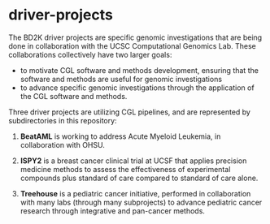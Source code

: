 # driver-projects

The BD2K driver projects are specific genomic investigations that are being done in collaboration with the UCSC Computational 
Genomics Lab.  These collaborations collectively have two larger goals:
* to motivate CGL software and methods development, ensuring that the software and methods are useful for genomic investigations
* to advance specific genomic investigations through the application of the CGL software and methods.

Three driver projects are utilizing CGL pipelines, and are represented by subdirectories in this repository:

1. **BeatAML** is working to address Acute Myeloid Leukemia, in collaboration with OHSU.

2. **ISPY2** is a breast cancer clinical trial at UCSF that applies precision medicine methods to assess the effectiveness of experimental compounds plus standard of care compared to standard of care alone.

3. **Treehouse** is a pediatric cancer initiative, performed in collaboration with many labs (through many subprojects) to advance pediatric cancer research through integrative and pan-cancer methods.
 
